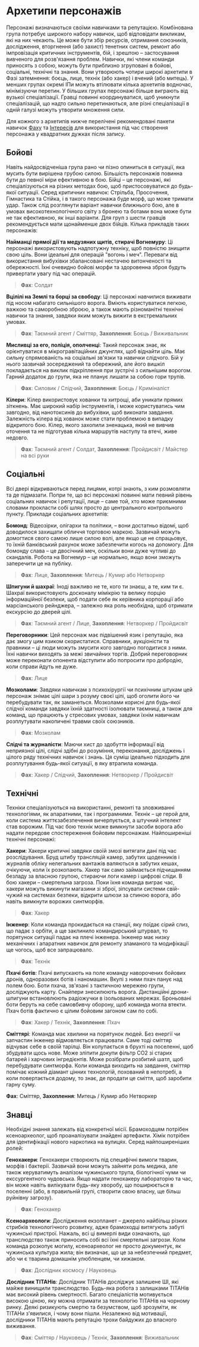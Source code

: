 # Архетипи персонажів

Персонажі визначаються своїми навичками та репутацією. Комбінована група потребує широкого набору навичок, щоб відповідати викликам, які на них чекають. Це може бути збір ресурсів, отримання союзників, дослідження, вторгнення (або захист) тенетних систем, ремонт або імпровізація критичних інструментів, бій, і зрештою – застосування вивченого для розв'язання проблем. Навички, які члени команди приносять з собою, можуть бути приблизно згруповані в бойові, соціальні, технічні та знання. Вони утворюють чотири широкі архетипи в Фазі затемнення: боєць, лице, технік (або хакер) і вчений (або митець). У менших групах окремі ІПи можуть втілювати кілька архетипів водночас, мінімізуючи перетин. У більших групах персонажі більше виграють від вузької спеціалізації. Гравці повинні координуватися, щоб уникнути спеціалізацій, що надто сильно перетинаються, але різні спеціалізації в одній галузі можуть утворити множення сили.

Для кожного з архетипів нижче перелічені рекомендовані пакети навичок [Фаху](../04/05-step-2-carrer.md) та [Інтересів](../04/06-step-3-interest.md) для використання під час створення персонажа у квадратних дужках після запису.

## Бойові

Навіть найдосвідченіша група рано чи пізно опиниться в ситуації, яка мусить бути вирішена грубою силою. Більшість персонажів повинна бути до певної міри ефективною в бою. Бійці – це персонажі, які спеціалізуються на різних методах бою, щоб пристосовуватися до будь-якої ситуації. Серед критичних навичок: Стрільба, Просочення, Гімнастика та Стійка, і в такого персонажа буде морф, що може тримати удар. Також слід розглянути варіант навички ближнього бою, але в умовах високотехнологічного світу з бронею та ботами вона може бути не так ефективною, як інші варіанти. Для груп з шести гравців рекомендується мати щонайменше двох бійців. Кілька прикладів таких персонажів:

**Найманці прямої дії та медузяних щитів, стирачі Вогнемуру**: Ці персонажі використовують надпотужну техніку, щоб повністю знищити свою ціль. Вони ідеальні для операцій "вогонь і меч". Переваги від використання вибухівки збалансовані нестачею витонченості та обережності. Їхні очевидно бойові морфи та здоровенна зброя будуть привертати увагу під час операцій.

<blockquote class="indent">

**Фах**: Солдат

</blockquote>

**Вцілілі на Землі та борці за свободу**: Ці персонажі навчилися виживати під носом набагато сильнішого ворога. Вміють користуватися легкою, важкою та саморобною зброєю, а також мають різноманітні технічні навички та знання, завдяки яким можуть вижити в екстремальних умовах.

<blockquote class="indent">

**Фах**: Таємний агент / Сміттяр, **Захоплення**: Боєць / Виживальник

</blockquote>

**Мисливці за его, поліція, ополченці**: Такий персонаж знає, як орієнтуватися в мікрогравітаційних джунглях, щоб віднайти ціль. Має сильну спрямованість на соціальні зв'язки та навички слідчого. Бій у нього зазвичай зосереджений та обережний, але його вишкіл покладається на виклик підкріплення при зустрічі з сильнішим ворогом. Гарний додаток до групи, яка не планує лишати за собою гори трупів.

<blockquote class="indent">

**Фах**: Силовик / Слідчий, **Захоплення**: Боєць / Криміналіст

</blockquote>

**Кілери**: Кілер використовує хованки та хитрощі, аби уникати прямих зіткнень. Має широкий набір інструментів, і може користуватись чим завгодно, від нанотоксинів до вибухівки, щоб виконати завдання. Залежність кілера від хованок може стати проблемою в випадку відкритого бою. Кілер, якого захопили зненацька, який не вивчив оточення та не підготував кілька маршрутів наступу та втечі, живе недовго.

<blockquote class="indent">

**Фах**: Таємний агент / Солдат, **Захоплення**: Пройдисвіт / Майстер на всі руки

</blockquote>

## Соціальні

Всі двері відкриваються перед лицями, котрі знають, з ким розмовляти та де підмазати. Попри те, що всі персонажі повинні мати певний рівень соціальних навичок і репутації, лице – саме той, хто може приємними словами прокласти собі шлях просто до центрального контрольного пункту. Приклади соціальних архетипів:

**Бомонд**: Відеозірки, олігархи та політики, – вони достатньо відомі, щоб доводилося захищати обличчя торговою маркою. Зазвичай можуть домогтися свого самою лише силою волі, але якщо це не спрацьовує, то їхній банківський рахунок може забезпечити когось на допомогу. Для бомонду слава – це двосічний меч, оскільки вони дуже чутливі до скандалів. Робота на Вогнемур – це нормально, якщо вони зможуть заперечити це на публіку.

<blockquote class="indent">

**Фах**: Лице, **Захоплення**: Митець / Кумир або Нетворкер

</blockquote>

**Шпигуни й шахраї**: Іноді важливо не те, кого ти знаєш, а те, ким ти є. Шахраї використовують досконалу мімікрію та велику порцію інформаційної безпеки, щоб подати себе як керівника корпорації або марсіанського рейнджера, – залежно яка роль необхідна, щоб отримати екскурсію до дверей цілі.

<blockquote class="indent">

**Фах**: Таємний агент / Лице, **Захоплення**: Нетворкер / Пройдисвіт

</blockquote>

**Переговорники**: Цей персонаж має підвішений язик і репутацію, яка дає змогу цим язиком скористатися. Справники, аукціоністи та правники – ці люди можуть змусити кого завгодно погодитися з ними. Їхні навички виходять за межі звичайних торгів. Добрий переговорник може переконати опонента відступити або попросити про добродію, коли справи йдуть не дуже.

<blockquote class="indent">

**Фах**: Лице

</blockquote>

**Мозколами**: Завдяки навичкам з психохірургії чи психічним штукам цей персонаж знімає цілі шари з розуму своєї цілі, щоб оголити його чи перебудувати так, як заманеться. Мозколами корисні для будь-якої слідчої команди завдяки їхній здатності ізолювати таємниці, а також для команд, що працюють у стресових умовах, завдяки їхнім навичкам розплутувати накопичені травми своїх союзників.

<blockquote class="indent">

**Фах**: Мозколам

</blockquote>

**Слідчі та журналісти**: Маючи хист до здобуття інформації від неприязної цілі, слідчі здібні до розуміння, переконання, досліджень і цілого ряду технічних навичок і знань. Ця суміш ідеально підходить для розплутування будь-якої ситуації, в яку втрапила команда.

<blockquote class="indent">

**Фах**: Хакер / Слідчий, **Захоплення**: Нетворкер / Пройдисвіт

</blockquote>

## Технічні

Техніки спеціалізуються на використанні, ремонті та зловживанні технологіями, як апаратними, так і програмними. Технік – це герой для, коли система життєзабезпечення вичерпується, а штучний інтелект став ворожим. Під час бою технік може вимкнути засоби ворога або надати передове спостереження бойовим персонажам. Найпоширеніші технічні персонажі:

**Хакери**: Хакери критичні завдяки своїй змозі витягати дані під час розслідування. Бруд штибу трансляцій камер, забутих щоденників і журналів обліку нелегальних вантажів валяються в забутих кешах, очікуючи, коли їх розкопають. Хакер так само займається підчищанням безладу за власною групою, стираючи логи камер і цифрові сліди. В бою хакери – смертельна загроза. Поки їхня команда виграє час, хакери можуть викинути магазини зі зброї, зіпсувати системи свій-чужий на системах безпеки, відкрити шлюзи за спиною ворога, або навіть вимкнути ворожих синтморфів.

<blockquote class="indent">

**Фах**: Хакер

</blockquote>

**Інженер**: Коли команда прокидається на станції, яку поїдає сірий слиз, що падає з орбіти, а ще заклинило командирський штурвал, то порятунок ситуації падає на плечі інженера. Інженер має низку механічних і апаратних навичок для ремонту зламаного та модифікації ще чогось, щоб все запрацювало.

<blockquote class="indent">

**Фах**: Технік

</blockquote>

**Пхачі ботів**: Пхачі випускають на поле команду наворочених бойових дронів, одноразових ботів і наномашин. Вкупі з ними пхач панує над полем бою. Боти пхача, зв'язані з тактичною мережею групи, досліджують карту. Снайпери знесилюють ворога. Дистанційні дрони-шпигуни встановлюють радіожучки в ізольованих мережах. Броньовані боти беруть на себе самовбивчу оборону, щоб команда могла втекти. Пхач ботів фактично є цілим бойовим загоном сам по собі.

<blockquote class="indent">

**Фах**: Хакер / Технік, **Захоплення**: Пхач

</blockquote>

**Сміттярі**: Команда має хвилини на порятунок людей. Без енергії чи запчастин інженер відмовляється працювати. Саме тоді сміттяр відчуває себе в своїй тарілці. Він колупається в брухті на поселенні, щоб збудувати щось нове. Може зліпити докупи фільтр CO2 зі старих батарей і харчових інгредієнтів. Може розібрати розбитий шатл, щоб перебудувати синтморфа. Коли команда виходить на завдання, сміттяр помічає кожний діамант цінних технологій, похований в непотребі, а коли повертається додому, то знає, де продати це сміття, щоб заробити гарну суму.

**Фах**: Сміттяр, **Захоплення**: Митець / Кумир або Нетворкер

## Знавці

Необхідні знання залежать від конкретної місії. Брамоходцям потрібен ксеноархеолог, щоб проаналізувати знайдені артефакти. Хімік потрібен для ідентифікації нового наркотика на вулицях. Серед найпоширеніших ролей:

**Генохакери**: Генохакери створюють під специфічні вимоги тварин, морфів і бактерії. Зазвичай вони можуть зайняти роль медика, але також керуватимуть аналізом чужинського трупа, біологічної чуми чи екссургентного чудовська. Якщо надати генохакеру лабораторію та час, він може навіть вилікувати будь-яку хворобу, що поширюється в поселенні (або, в правильній групі, створити свою власну, ще більш руйнівну загрозу).

<blockquote class="indent">

**Фах**: Генохакер

</blockquote>

**Ксеноархеологи**: Дослідження екзопланет – джерело найбільш різких стрибків технологічного розвитку, адже брамоходці витягують забуті чужинські пристрої. Нажаль, всі ці вимерлі види означають, що транслюдство також приносить собі всі їхні смертельні загрози. Коли команда розкопує могилу, ксеноархеолог не просто документує, як чужинська культура жила; він визначає, що це за небезпечний предмет, або чи є тварина домашнім улюбленцем, чи хижаком.

<blockquote class="indent">

**Фах**: Дослідник космосу / Науковець

</blockquote>

**Дослідник ТІТАНів**: Дослідник ТІТАНів досліджує залишене ШІ, які майже винищили транслюдство. Будь-яка робота з залишками ТІТАНів має високий рівень смертності. Багато спеціалістів мотивується високою ціною, яку можна отримати за технологію ТІТАНів на чорному ринку. Деякі ризикують смертю та безумством, щоб зрозуміти, як ТІТАНи з'явилися, і чому вони пішли. Незалежно від мотивації, дослідники ТІТАНів мають репутацію трохи байдужих до власного виживання.

<blockquote class="indent">

**Фах**: Сміттяр / Науковець / Технік, **Захоплення**: Виживальник

</blockquote>

